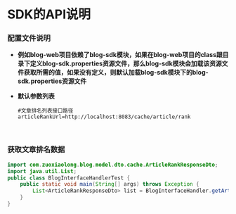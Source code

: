 # SDK的API说明

### 配置文件说明

- **例如blog-web项目依赖了blog-sdk模块，如果在blog-web项目的class跟目录下定义blog-sdk.properties资源文件，那么blog-sdk模块会加载该资源文件获取所需的值，如果没有定义，则默认加载blog-sdk模块下的blog-sdk.properties资源文件**

- **默认参数列表**

  ```
  #文章排名列表接口路径
  articleRankUrl=http://localhost:8083/cache/article/rank
  ```

  ​

### 获取文章排名数据

```java
import com.zuoxiaolong.blog.model.dto.cache.ArticleRankResponseDto;
import java.util.List;
public class BlogInterfaceHandlerTest {
    public static void main(String[] args) throws Exception {
        List<ArticleRankResponseDto> list = BlogInterfaceHandler.getArticleRank();
    }
}
```

​






